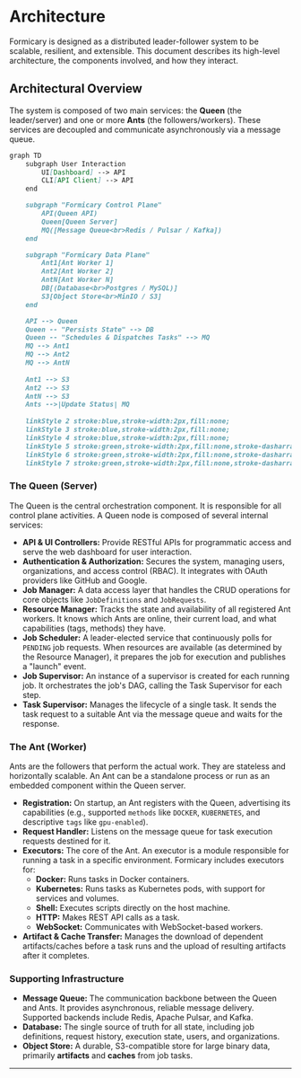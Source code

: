 # Architecture

Formicary is designed as a distributed leader-follower system to be scalable, resilient, and extensible. This document describes its high-level architecture, the components involved, and how they interact.

## Architectural Overview

The system is composed of two main services: the **Queen** (the leader/server) and one or more **Ants** (the followers/workers). These services are decoupled and communicate asynchronously via a message queue.

```mermaid:diagrams/architecture-overview.mmd
graph TD
    subgraph User Interaction
        UI[Dashboard] --> API
        CLI[API Client] --> API
    end

    subgraph "Formicary Control Plane"
        API(Queen API)
        Queen[Queen Server]
        MQ([Message Queue<br>Redis / Pulsar / Kafka])
    end

    subgraph "Formicary Data Plane"
        Ant1[Ant Worker 1]
        Ant2[Ant Worker 2]
        AntN[Ant Worker N]
        DB[(Database<br>Postgres / MySQL)]
        S3[Object Store<br>MinIO / S3]
    end

    API --> Queen
    Queen -- "Persists State" --> DB
    Queen -- "Schedules & Dispatches Tasks" --> MQ
    MQ --> Ant1
    MQ --> Ant2
    MQ --> AntN
    
    Ant1 --> S3
    Ant2 --> S3
    AntN --> S3
    Ants -->|Update Status| MQ
    
    linkStyle 2 stroke:blue,stroke-width:2px,fill:none;
    linkStyle 3 stroke:blue,stroke-width:2px,fill:none;
    linkStyle 4 stroke:blue,stroke-width:2px,fill:none;
    linkStyle 5 stroke:green,stroke-width:2px,fill:none,stroke-dasharray: 5 5;
    linkStyle 6 stroke:green,stroke-width:2px,fill:none,stroke-dasharray: 5 5;
    linkStyle 7 stroke:green,stroke-width:2px,fill:none,stroke-dasharray: 5 5;

```

### The Queen (Server)

The Queen is the central orchestration component. It is responsible for all control plane activities. A Queen node is composed of several internal services:

-   **API & UI Controllers:** Provide RESTful APIs for programmatic access and serve the web dashboard for user interaction.
-   **Authentication & Authorization:** Secures the system, managing users, organizations, and access control (RBAC). It integrates with OAuth providers like GitHub and Google.
-   **Job Manager:** A data access layer that handles the CRUD operations for core objects like `JobDefinitions` and `JobRequests`.
-   **Resource Manager:** Tracks the state and availability of all registered Ant workers. It knows which Ants are online, their current load, and what capabilities (tags, methods) they have.
-   **Job Scheduler:** A leader-elected service that continuously polls for `PENDING` job requests. When resources are available (as determined by the Resource Manager), it prepares the job for execution and publishes a "launch" event.
-   **Job Supervisor:** An instance of a supervisor is created for each running job. It orchestrates the job's DAG, calling the Task Supervisor for each step.
-   **Task Supervisor:** Manages the lifecycle of a single task. It sends the task request to a suitable Ant via the message queue and waits for the response.

### The Ant (Worker)

Ants are the followers that perform the actual work. They are stateless and horizontally scalable. An Ant can be a standalone process or run as an embedded component within the Queen server.

-   **Registration:** On startup, an Ant registers with the Queen, advertising its capabilities (e.g., supported `methods` like `DOCKER`, `KUBERNETES`, and descriptive `tags` like `gpu-enabled`).
-   **Request Handler:** Listens on the message queue for task execution requests destined for it.
-   **Executors:** The core of the Ant. An executor is a module responsible for running a task in a specific environment. Formicary includes executors for:
    -   **Docker:** Runs tasks in Docker containers.
    -   **Kubernetes:** Runs tasks as Kubernetes pods, with support for services and volumes.
    -   **Shell:** Executes scripts directly on the host machine.
    -   **HTTP:** Makes REST API calls as a task.
    -   **WebSocket:** Communicates with WebSocket-based workers.
-   **Artifact & Cache Transfer:** Manages the download of dependent artifacts/caches before a task runs and the upload of resulting artifacts after it completes.

### Supporting Infrastructure

-   **Message Queue:** The communication backbone between the Queen and Ants. It provides asynchronous, reliable message delivery. Supported backends include Redis, Apache Pulsar, and Kafka.
-   **Database:** The single source of truth for all state, including job definitions, request history, execution state, users, and organizations.
-   **Object Store:** A durable, S3-compatible store for large binary data, primarily **artifacts** and **caches** from job tasks.

---

